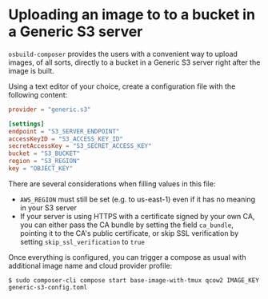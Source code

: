 # Uploading an image to to a bucket in a Generic S3 server

`osbuild-composer` provides the users with a convenient way to upload images, of all sorts, directly to a bucket in a Generic S3 server right after the image is built.

Using a text editor of your choice, create a configuration file with the following content:

```toml
provider = "generic.s3"

[settings]
endpoint = "S3_SERVER_ENDPOINT"
accessKeyID = "S3_ACCESS_KEY_ID"
secretAccessKey = "S3_SECRET_ACCESS_KEY"
bucket = "S3_BUCKET"
region = "S3_REGION"
key = "OBJECT_KEY"
```

There are several considerations when filling values in this file:
- `AWS_REGION` must still be set (e.g. to us-east-1) even if it has no meaning in your S3 server
- If your server is using HTTPS with a certificate signed by your own CA, you can either pass the CA bundle by setting the field `ca_bundle`, pointing it to the CA's public certificate, or skip SSL verification by setting `skip_ssl_verification` to `true`

Once everything is configured, you can trigger a compose as usual with additional image name and cloud provider profile:
```
$ sudo composer-cli compose start base-image-with-tmux qcow2 IMAGE_KEY generic-s3-config.toml
```
